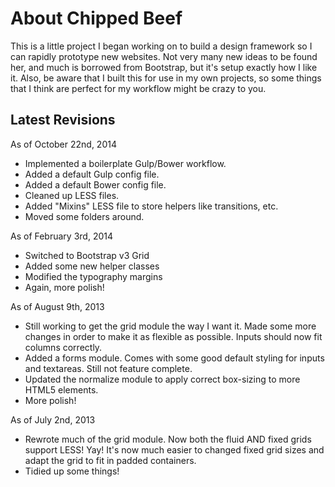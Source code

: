 # About Chipped Beef

This is a little project I began working on to build a design framework so I can rapidly prototype new websites. Not very many new ideas to be found her, and much is borrowed from Bootstrap, but it's setup exactly how I like it. Also, be aware that I built this for use in my own projects, so some things that I think are perfect for my workflow might be crazy to you.

## Latest Revisions

As of October 22nd, 2014
- Implemented a boilerplate Gulp/Bower workflow.
- Added a default Gulp config file.
- Added a default Bower config file.
- Cleaned up LESS files.
- Added "Mixins" LESS file to store helpers like transitions, etc.
- Moved some folders around.

As of February 3rd, 2014
- Switched to Bootstrap v3 Grid
- Added some new helper classes
- Modified the typography margins
- Again, more polish!

As of August 9th, 2013
- Still working to get the grid module the way I want it. Made some more changes in order to make it as flexible as possible. Inputs should now fit columns correctly.
- Added a forms module. Comes with some good default styling for inputs and textareas. Still not feature complete.
- Updated the normalize module to apply correct box-sizing to more HTML5 elements.
- More polish!

As of July 2nd, 2013
- Rewrote much of the grid module. Now both the fluid AND fixed grids support LESS! Yay! It's now much easier to changed fixed grid sizes and adapt the grid to fit in padded containers.
- Tidied up some things!